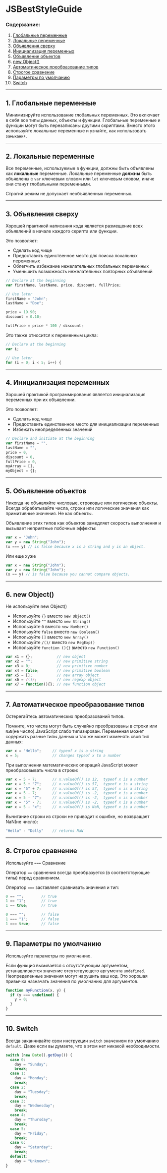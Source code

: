 # JSBestStyleGuide

### Содержание:
1. [Глобальные переменные](#global)
2. [Локальные переменные](#local)
3. [Объявления сверху](#naming)
4. [Инициализация переменных](#initialize)
5. [Объявление объектов](#declare)
6. [new Object()](#newObj)
7. [Автоматическое преобразование типов](#convers)
8. [Строгое сравнение](#comparison)
9. [Параметры по умолчанию](#default)
10. [Switch](#switch)

---
## <a name=#global>1. Глобальные переменные</a>

Минимизируйте использование глобальных переменных.
Это включает в себя все типы данных, объекты и функции.
Глобальные переменные и функции могут быть перезаписаны другими скриптами.
Вместо этого используйте локальные переменные и узнайте, как использовать `замыкания`.

---
## <a name=#local>2. Локальные переменные</a>

Все переменные, используемые в функции, должны быть объявлены как **локальные** переменные.
Локальные переменные **должны** быть объявлены с `var` ключевым словом или `let` ключевым словом, иначе они станут глобальными переменными.

Строгий режим не допускает необъявленных переменных.

---
## <a name=#naming>3. Объявления сверху</a>

Хорошей практикой написания кода является размещение всех объявлений в начале каждого скрипта или функции.

Это позволяет:
- Сделать код чище
- Предоставить единственное место для поиска локальных переменных
- Облегчить избежание нежелательных глобальных переменных
- Уменьшить возможность нежелательных повторных объявлений

``` js
// Declare at the beginning
var firstName, lastName, price, discount, fullPrice;

// Use later
firstName = "John";
lastName = "Doe";

price = 19.90;
discount = 0.10;

fullPrice = price * 100 / discount;
```
Это также относится к переменным цикла:
```js
// Declare at the beginning
var i;

// Use later
for (i = 0; i < 5; i++) {
```

---
## <a name=#initialize>4. Инициализация переменных</a>

Хорошей практикой программирования является инициализация переменных при их объявлении.

Это позволяет:
- Сделать код чище
- Предоставить единственное место для инициализации переменных
- Избежать неопределенных значений

```js
// Declare and initiate at the beginning
var firstName = "",
lastName = "",
price = 0,
discount = 0,
fullPrice = 0,
myArray = [],
myObject = {};
```

---
## <a name=#declare>5. Объявление объектов</a>

Никогда не объявляйте числовые, строковые или логические объекты.
Всегда обрабатывайте числа, строки или логические значения как примитивные значения. Не как объекты.

Объявление этих типов как объектов замедляет скорость выполнения и вызывает неприятные побочные эффекты:

```js
var x = "John";             
var y = new String("John");
(x === y) // is false because x is a string and y is an object.
```
Или еще хуже
```js
var x = new String("John");             
var y = new String("John");
(x == y) // is false because you cannot compare objects.
```

---
## <a name=#newObj>6. new Object()</a>

Не используйте new Object()
- Используйте `{}` вместо `new Object()`
- Используйте `""` вместо `new String()`
- Используйте `0` вместо `new Number()`
- Используйте `false` вместо `new Boolean()`
- Используйте `[]` вместо `new Array()`
- Используйте `/()/` вместо `new RegExp()`
- Используйте `function (){}` вместо `new Function()`

```js
var x1 = {};           // new object
var x2 = "";           // new primitive string
var x3 = 0;            // new primitive number
var x4 = false;        // new primitive boolean
var x5 = [];           // new array object
var x6 = /()/;         // new regexp object
var x7 = function(){}; // new function object
```

---
## <a name=#convers>7. Автоматическое преобразование типов</a>
Остерегайтесь автоматических преобразований типов.

Помните, что числа могут быть случайно преобразованы в строки или `NaN`(не число).JavaScript слабо типизирован. Переменная может содержать разные типы данных и так же может изменять свой тип данных:
```js
var x = "Hello";     // typeof x is a string
x = 5;               // changes typeof x to a number
```
При выполнении математических операций JavaScript может преобразовывать числа в строки:
```js
var x = 5 + 7;       // x.valueOf() is 12,  typeof x is a number
var x = 5 + "7";     // x.valueOf() is 57,  typeof x is a string
var x = "5" + 7;     // x.valueOf() is 57,  typeof x is a string
var x = 5 - 7;       // x.valueOf() is -2,  typeof x is a number
var x = 5 - "7";     // x.valueOf() is -2,  typeof x is a number
var x = "5" - 7;     // x.valueOf() is -2,  typeof x is a number
var x = 5 - "x";     // x.valueOf() is NaN, typeof x is a number
```
Вычитание строки из строки не приводит к ошибке, но возвращает NaN(не число):
```js
"Hello" - "Dolly"    // returns NaN
```

---
## <a name=#comparison>8. Строгое сравнение</a>

Используйте `===` Сравнение

Оператор `==` сравнения всегда преобразуется (в соответствующие типы) перед сравнением.

Оператор `===` заставляет сравнивать значения и тип:

```js
0 == "";        // true
1 == "1";       // true
1 == true;      // true

0 === "";       // false
1 === "1";      // false
1 === true;     // false
```

---
## <a name=#default>9. Параметры по умолчанию</a>

Используйте параметры по умолчанию.

Если функция вызывается с отсутствующим аргументом, устанавливается значение отсутствующего аргумента `undefined`.
Неопределенные значения могут нарушить ваш код. Это хорошая привычка назначать значения по умолчанию для аргументов.

```js
function myFunction(x, y) {
  if (y === undefined) {
    y = 0;
  }
}
```

---
## <a name=#switch>10. Switch</a>

Всегда заканчивайте свои инструкции `switch` значением по умолчанию `default`. Даже если вы думаете, что в этом нет никакой необходимости.

```js
switch (new Date().getDay()) {
  case 0:
    day = "Sunday";
    break;
  case 1:
    day = "Monday";
    break;
  case 2:
    day = "Tuesday";
    break;
  case 3:
    day = "Wednesday";
    break;
  case 4:
    day = "Thursday";
    break;
  case 5:
    day = "Friday";
    break;
  case 6:
    day = "Saturday";
    break;
  default:
    day = "Unknown";
}
```